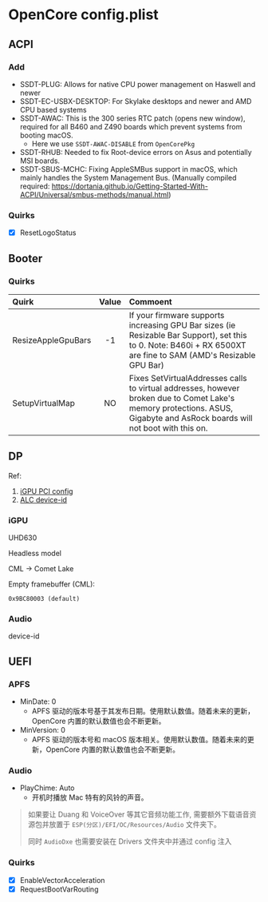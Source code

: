 # OpenCore config.plist

## ACPI

### Add

- SSDT-PLUG: Allows for native CPU power management on Haswell and newer
- SSDT-EC-USBX-DESKTOP: For Skylake desktops and newer and AMD CPU based systems
- SSDT-AWAC: This is the 300 series RTC patch (opens new window), required for all B460 and Z490 boards which prevent systems from booting macOS.
  - Here we use `SSDT-AWAC-DISABLE` from `OpenCorePkg`
- SSDT-RHUB: Needed to fix Root-device errors on Asus and potentially MSI boards.
- SSDT-SBUS-MCHC: Fixing AppleSMBus support in macOS, which mainly handles the System Management Bus. (Manually compiled required: https://dortania.github.io/Getting-Started-With-ACPI/Universal/smbus-methods/manual.html)

### Quirks

- [x] ResetLogoStatus

## Booter

### Quirks

| Quirk              | Value | Commoent                                                                                                                                                                  |
| :----------------- | :---: | :------------------------------------------------------------------------------------------------------------------------------------------------------------------------ |
| ResizeAppleGpuBars |  -1   | If your firmware supports increasing GPU Bar sizes (ie Resizable Bar Support), set this to 0. Note: B460i + RX 6500XT are fine to SAM (AMD's Resizable GPU Bar)           |
| SetupVirtualMap    |  NO   | Fixes SetVirtualAddresses calls to virtual addresses, however broken due to Comet Lake's memory protections. ASUS, Gigabyte and AsRock boards will not boot with this on. |

## DP

Ref:

1. [iGPU PCI config](https://github.com/acidanthera/WhateverGreen/blob/master/Manual/FAQ.IntelHD.en.md)
2. [ALC device-id](https://github.com/acidanthera/AppleALC/wiki/Supported-codecs)

### iGPU

UHD630

Headless model

CML -> Comet Lake

Empty framebuffer (CML):

    0x9BC80003 (default)

### Audio

device-id

## UEFI

### APFS

- MinDate: 0
  - APFS 驱动的版本号基于其发布日期。使用默认数值。随着未来的更新，OpenCore 内置的默认数值也会不断更新。
- MinVersion: 0
  - APFS 驱动的版本号和 macOS 版本相关。使用默认数值。随着未来的更新，OpenCore 内置的默认数值也会不断更新。

### Audio

- PlayChime: Auto
  - 开机时播放 Mac 特有的风铃的声音。

> 如果要让 Duang 和 VoiceOver 等其它音频功能工作, 需要额外下载语音资源包并放置于 `ESP(分区)/EFI/OC/Resources/Audio` 文件夹下。
>
> 同时 `AudioDxe` 也需要安装在 Drivers 文件夹中并通过 config 注入

### Quirks

- [x] EnableVectorAcceleration
- [x] RequestBootVarRouting
